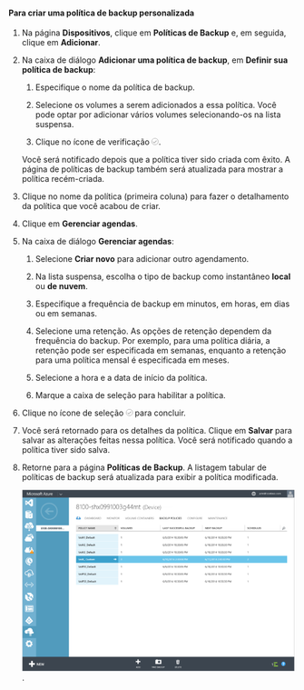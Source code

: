 
#### Para criar uma política de backup personalizada

1. Na página **Dispositivos**, clique em **Políticas de Backup** e, em seguida, clique em **Adicionar**.

2. Na caixa de diálogo **Adicionar uma política de backup**, em **Definir sua política de backup**:

    1. Especifique o nome da política de backup.

    2. Selecione os volumes a serem adicionados a essa política. Você pode optar por adicionar vários volumes selecionando-os na lista suspensa.

    3. Clique no ícone de verificação ![ícone de verificação](./media/storsimple-add-backup-policy/HCS_CheckIcon-include.png).

     Você será notificado depois que a política tiver sido criada com êxito. A página de políticas de backup também será atualizada para mostrar a política recém-criada.

4. Clique no nome da política (primeira coluna) para fazer o detalhamento da política que você acabou de criar.

5. Clique em **Gerenciar agendas**.

6. Na caixa de diálogo **Gerenciar agendas**:

    1. Selecione **Criar novo** para adicionar outro agendamento.

    2. Na lista suspensa, escolha o tipo de backup como instantâneo **local** ou **de nuvem**.

    3. Especifique a frequência de backup em minutos, em horas, em dias ou em semanas.

    4. Selecione uma retenção. As opções de retenção dependem da frequência do backup. Por exemplo, para uma política diária, a retenção pode ser especificada em semanas, enquanto a retenção para uma política mensal é especificada em meses.
 
    5. Selecione a hora e a data de início da política.

    6. Marque a caixa de seleção para habilitar a política.

7. Clique no ícone de seleção ![ícone de verificação](./media/storsimple-add-backup-policy/HCS_CheckIcon-include.png) para concluir.

8. Você será retornado para os detalhes da política. Clique em **Salvar** para salvar as alterações feitas nessa política. Você será notificado quando a política tiver sido salva.

9. Retorne para a página **Políticas de Backup**. A listagem tabular de políticas de backup será atualizada para exibir a política modificada.

    ![Política de backup personalizada](./media/storsimple-create-custom-backup-policy/HCS_CustomBackupPolicyM-include.png).

<!---HONumber=July15_HO4-->